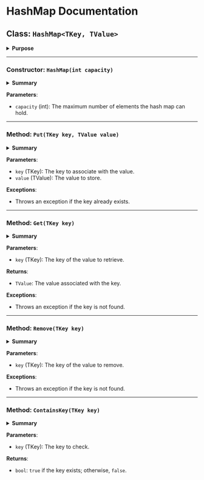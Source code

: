 # HashMap Documentation

## Class: `HashMap<TKey, TValue>`

<details>
<summary><strong>Purpose</strong></summary>
A custom hash map implementation for efficient storage and retrieval of data.
</details>

---

### Constructor: `HashMap(int capacity)`

<details>
<summary><strong>Summary</strong></summary>
Initializes a new instance of the `HashMap` class with a specified capacity.
</details>

**Parameters**:
- `capacity` (int): The maximum number of elements the hash map can hold.

---

### Method: `Put(TKey key, TValue value)`

<details>
<summary><strong>Summary</strong></summary>
Adds a key-value pair to the hash map.
</details>

**Parameters**:
- `key` (TKey): The key to associate with the value.
- `value` (TValue): The value to store.

**Exceptions**:
- Throws an exception if the key already exists.

---

### Method: `Get(TKey key)`

<details>
<summary><strong>Summary</strong></summary>
Retrieves the value associated with the specified key.
</details>

**Parameters**:
- `key` (TKey): The key of the value to retrieve.

**Returns**:
- `TValue`: The value associated with the key.

**Exceptions**:
- Throws an exception if the key is not found.

---

### Method: `Remove(TKey key)`

<details>
<summary><strong>Summary</strong></summary>
Removes a key-value pair from the hash map.
</details>

**Parameters**:
- `key` (TKey): The key of the value to remove.

**Exceptions**:
- Throws an exception if the key is not found.

---

### Method: `ContainsKey(TKey key)`

<details>
<summary><strong>Summary</strong></summary>
Checks if the hash map contains the specified key.
</details>

**Parameters**:
- `key` (TKey): The key to check.

**Returns**:
- `bool`: `true` if the key exists; otherwise, `false`.
